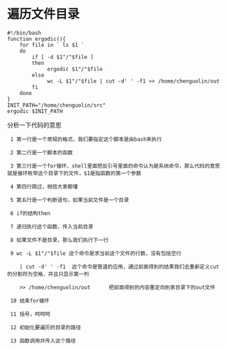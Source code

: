 # 遍历文件目录

```
#!/bin/bash
function ergodic(){
    for file in ` ls $1 `
    do
        if [ -d $1"/"$file ]
        then
             ergodic $1"/"$file
        else
             wc -L $1"/"$file | cut -d' ' -f1 >> /home/chenguolin/out
        fi
    done
}
INIT_PATH="/home/chenguolin/src"
ergodic $INIT_PATH

```


分析一下代码的意思

     1 第一行是一个常规的格式，我们要指定这个脚本是由bash来执行

     2 第二行是一个脚本的函数

     3 第三行是一个for循环，shell里面把反引号里面的命令认为是系统命令，那么代码的意思就是循环枚举这个目录下的文件，$1是指函数的第一个参数

     4 第四行跳过，相信大家都懂

     5 第五行是一个判断语句，如果当前文件是一个目录

     6 if的结构then

     7 递归执行这个函数，传入当前目录

     8 如果文件不是目录，那么我们执行下一行

     9 wc -L $1"/"$file 这个命令是求当前这个文件的行数，没有包括空行

        | cut -d' ' -f1  这个命令是管道的应用，通过前面得到的结果我们去重新定义cut的分割符为空格，并且只显示第一列

        >> /home/chenguolin/out      把前面得到的内容重定向到家目录下的out文件

     10 结束for循环

     11 括号，呵呵呵

     12 初始化要遍历的目录的路径

     13 函数调用并传入这个路径

<!--
create time: 2018-02-06 14:47:23
Author: Alfred

This file is created by Marboo<http://marboo.io> template file $MARBOO_HOME/.media/starts/default.md
本文件由 Marboo<http://marboo.io> 模板文件 $MARBOO_HOME/.media/starts/default.md 创建
-->

